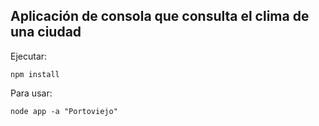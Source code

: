 ## Aplicación de consola que consulta el clima de una ciudad

Ejecutar:

```
npm install
```

Para usar:
```
node app -a "Portoviejo"
```